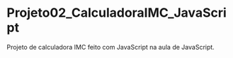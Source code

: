 # Projeto02_CalculadoraIMC_JavaScript
 Projeto de calculadora IMC feito com JavaScript na aula de JavaScript.
